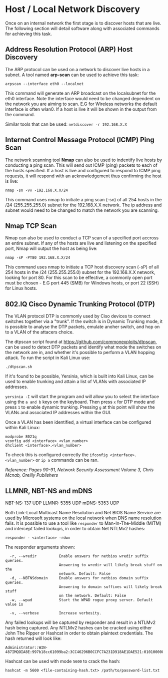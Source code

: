 # Host / Local Network Discovery

Once on an internal network the first stage is to discover hosts that are live.  The following section will detail software along with associated commands for achieving this task.

## Address Resolution Protocol (ARP) Host Discovery

The ARP protocol can be used on a network to discover live hosts in a subnet.  A tool named **arp-scan** can be used to achieve this task:

`arpscan --interface eth0 --localnet`

This command will generate an ARP broadcast on the localsubnet for the eth0 interface.  Note the interface would need to be changed dependent on the network you are aiming to scan.  E.G for Wireless networks the default interface is often wlan0.  If a host is live it will be shown in the output from the command.

Similar tools that can be used:
`netdiscover -r 192.168.X.X`

## Internet Control Message Protocol (ICMP) Ping Scan

The network scanning tool **Nmap** can also be used to indentify live hosts by conducting a ping scan.  This will send out ICMP (ping) packets to each of the hosts specified.  If a host is live and configured to respond to ICMP ping requests, it will respond with an acknowledgement thus confirming the host is live:

`nmap -sn -vv -192.168.X.X/24`

This command uses nmap to initiate a ping scan (-sn) of all 254 hosts in the /24 (255.255.255.0) subnet for the 192.168.X.X network.  The ip address and subnet would need to be changed to match the network you are scanning.

## Nmap TCP Scan

Nmap can also be used to conduct a TCP scan of a specified port accross an entire subnet.  If any of the hosts are live and listening on the specified port, Nmap will output the host as being live:

`nmap -sP -PT80 192.168.X.X/24`

This command uses nmap to initiate a TCP host discovery scan (-sP) of all 254 hosts in the /24 (255.255.255.0) subnet for the 192.168.X.X network, looking for port 80.  For this scan to be effective, a commonly open port must be chosen - E.G port 445 (SMB) for Windows hosts, or port 22 (SSH) for Linux hosts.


## 802.lQ Cisco Dynamic Trunking Protocol (DTP) 

The VLAN protocol DTP is commonly used by Ciso devices to connect switches together via a "trunk". If the switch is in Dynamic Trunking mode, it is possible to analyse the DTP packets, emulate anoher switch, and hop on to a VLAN of the attacers choice.

The dtpscan script found at https://github.com/commonexploits/dtpscan, can be used to detect DTP packets and identify what mode the switches on the network are in, and whether it's possible to perform a VLAN hopping attack. To run the script in Kali Linux use:

`./dtpscan.sh`

If it's found to be possible, Yersinia, which is built into Kali Linux, can be used to enable trunking and attain a list of VLANs with associated IP addresses.

`yersinia -I` will start the program and will allow you to select the interface using the `a and b` keys on the keyboard. Then press `x` for DTP mode and press `1` to enable dynamic trunking. Pressing `g` at this point will show the VLANs and associated IP addresses within the GUI.

Once a VLAN has been identified, a virtual interface can be configured within Kali Linux:

```
modprobe 8021q
vconfig add <interface> <vlan_number>
dhclient <interface>.<vlan_number>
```

To check this is configured correctly the `ifconfig <interface>.<vlan_number>` or `ip a` commands can be ran.

*Reference: Pages 90-91, Network Security Assessment Volume 3, Chris Mcnab, Oreilly Publishers*

## LLMNR, NBT-NS and mDNS

NBT-NS: 137 UDP
LLMNR: 5355 UDP
mDNS: 5353 UDP

Both Link-Local Multicast Name Resolution and Net BIOS Name Service are used by Microsoft systems on the local network when DNS name resolution fails. It is possible to use a tool like `responder` to Man-In-The-Middle (MITM) and intercept failed lookups, in order to obtain Net NTLMv2 hashes:

`responder - <interface> -rdwv`

The responder arguments shown:

```
  -r, --wredir          Enable answers for netbios wredir suffix queries.
                        Answering to wredir will likely break stuff on the
                        network. Default: False
  -d, --NBTNSdomain     Enable answers for netbios domain suffix queries.
                        Answering to domain suffixes will likely break stuff
                        on the network. Default: False
  -w, --wpad            Start the WPAD rogue proxy server. Default value is

  -v, --verbose         Increase verbosity.
```

Any failed lookups will be captured by responder and result in a NTLMv2 hash being captured. Any NTLMv2 hashes can be cracked using either John The Ripper or Hashcat in order to obtain plaintext credentials.  The hash returned will look like:

```
Administrator::WIN-487IMQOIA8E:997b18cc61099ba2:3CC46296B0CCFC7A231D918AE1DAE521:0101000000000000B09B51939BA6D40140C54ED46AD58E890000000002000E004E004F004D00410054004300480001000A0053004D0042003100320004000A0053004D0042003100320003000A0053004D0042003100320005000A0053004D0042003100320008003000300000000000000000000000003000004289286EDA193B087E214F3E16E2BE88FEC5D9FF73197456C9A6861FF5B5D3330000000000000000
```

Hashcat can be used with mode `5600` to crack the hash:

```
hashcat -m 5600 <file-containing-hash.txt> /path/to/password-list.txt
```

